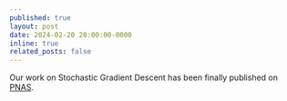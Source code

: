```yaml
---
published: true
layout: post
date: 2024-02-20 20:00:00-0000
inline: true
related_posts: false
---
```


Our work on Stochastic Gradient Descent has been finally published on [PNAS](https://www.pnas.org/doi/abs/10.1073/pnas.2316301121). 
